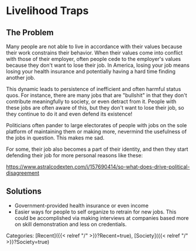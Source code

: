 # Livelihood Traps

## The Problem

Many people are not able to live in accordance with their values because their
work constrains their behavior.
When their values come into conflict with those of their employer, often people
cede to the employer's values because they don't want to lose their job.
In America, losing your job means losing your health insurance and potentially
having a hard time finding another job.

This dynamic leads to persistence of inefficient and often harmful status quos.
For instance, there are many jobs that are "bullshit" in that they don't
contribute meaningfully to society, or even detract from it.
People with these jobs are often aware of this, but they don't want to lose
their job, so they continue to do it and even defend its existence!

Politicians often pander to large electorates of people with jobs on the sole
platform of maintaining them or making more, nevermind the usefulness of the
jobs in question.  This makes me sad.

For some, their job also becomes a part of their identity, and then they start
defending their job for more personal reasons like these:

https://www.astralcodexten.com/i/157690414/so-what-does-drive-political-disagreement

## Solutions

- Government-provided health insurance or even income
- Easier ways for people to self organize to retrain for new jobs.
  This could be accomplished via making interviews at companies based more on
  skill demonstration and less on credentials.

Categories:
[Recent]({{< relref "/" >}}?Recent=true),
[Society]({{< relref "/" >}}?Society=true)